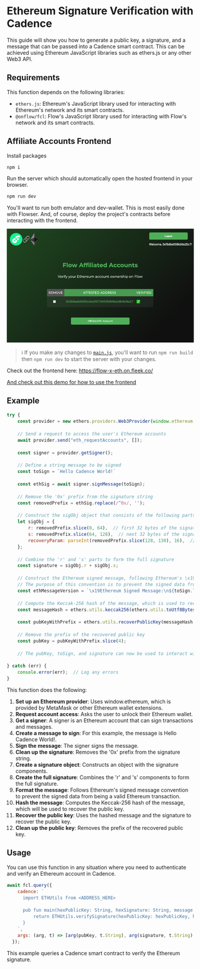 # Ethereum Signature Verification with Cadence

This guide will show you how to generate a public key, a signature, and a message that can be passed into a Cadence smart contract. This can be achieved using Ethereum JavaScript libraries such as ethers.js or any other Web3 API.

## Requirements
This function depends on the following libraries:

- `ethers.js`: Ethereum's JavaScript library used for interacting with Ethereum's network and its smart contracts.
- `@onflow/fcl`: Flow's JavaScript library used for interacting with Flow's network and its smart contracts.

## Affiliate Accounts Frontend

Install packages

```sh
npm i
```

Run the server which should automatically open the hosted frontend in your browser.

```sh
npm run dev
```

You'll want to run both emulator and dev-wallet. This is most easily done with Flowser. And, of course, deploy the project's contracts before interacting with the frontend.

![Frontend Screenshot](./images/screenshot.png)

> :information_source: If you make any changes to [`main.js`](./main.js), you'll want to run `npm run build` then `npm run dev` to start the server with your changes.

Check out the frontend here: https://flow-x-eth.on.fleek.co/

[And check out this demo for how to use the frontend](https://www.loom.com/share/d0581bbf0d2a4b539ae77c2e27990736?sid=2c79ea7b-9b80-49e9-b1b4-58f9f0e05ea1)

## Example

```js
try {
    const provider = new ethers.providers.Web3Provider(window.ethereum, "any");
   
    // Send a request to access the user's Ethereum accounts
   	await provider.send("eth_requestAccounts", []);
   
    const signer = provider.getSigner();

    // Define a string message to be signed
    const toSign = `Hello Cadence World!`

    const ethSig = await signer.signMessage(toSign);

    // Remove the '0x' prefix from the signature string
    const removedPrefix = ethSig.replace(/^0x/, '');
   
    // Construct the sigObj object that consists of the following parts
    let sigObj = {
   	 	r: removedPrefix.slice(0, 64),  // first 32 bytes of the signature
    	s: removedPrefix.slice(64, 128),  // next 32 bytes of the signature
    	recoveryParam: parseInt(removedPrefix.slice(128, 130), 16),  // the final byte (called v), used for recovering the public key
  	};

    // Combine the 'r' and 's' parts to form the full signature
    const signature = sigObj.r + sigObj.s;

    // Construct the Ethereum signed message, following Ethereum's \x19Ethereum Signed Message:\n<length of message><message> convention.
    // The purpose of this convention is to prevent the signed data from being a valid Ethereum transaction
    const ethMessageVersion = `\x19Ethereum Signed Message:\n${toSign.length}${toSign}`;

    // Compute the Keccak-256 hash of the message, which is used to recover the public key
  	const messageHash = ethers.utils.keccak256(ethers.utils.toUtf8Bytes(ethMessageVersion));

    const pubKeyWithPrefix = ethers.utils.recoverPublicKey(messageHash, ethSig);

    // Remove the prefix of the recovered public key
    const pubKey = pubKeyWithPrefix.slice(4);

    // The pubKey, toSign, and signature can now be used to interact with Cadence

} catch (err) {
  	console.error(err);  // Log any errors
}

```

This function does the following:

1. **Set up an Ethereum provider**: Uses window.ethereum, which is provided by MetaMask or other Ethereum wallet extensions.
2. **Request account access**: Asks the user to unlock their Ethereum wallet.
3. **Get a signer**: A signer is an Ethereum account that can sign transactions and messages.
4. **Create a message to sign**: For this example, the message is Hello Cadence World!.
5. **Sign the message**: The signer signs the message.
6. **Clean up the signature**: Removes the '0x' prefix from the signature string.
7. **Create a signature object**: Constructs an object with the signature components.
8. **Create the full signature**: Combines the 'r' and 's' components to form the full signature.
9. **Format the message**: Follows Ethereum's signed message convention to prevent the signed data from being a valid Ethereum transaction.
10. **Hash the message**: Computes the Keccak-256 hash of the message, which will be used to recover the public key.
11. **Recover the public key**: Uses the hashed message and the signature to recover the public key.
12. **Clean up the public key**: Removes the prefix of the recovered public key.



## Usage

You can use this function in any situation where you need to authenticate and verify an Ethereum account in Cadence.


```js
await fcl.query({
    cadence: `
      import ETHUtils from <ADDRESS_HERE>

      pub fun main(hexPublicKey: String, hexSignature: String, message : String): Bool {
          return ETHUtils.verifySignature(hexPublicKey: hexPublicKey, hexSignature: hexSignature, message: message)
      }
    `,
    args: (arg, t) => [arg(pubKey, t.String), arg(signature, t.String), arg(toSign, t.String)],
  });
```

This example queries a Cadence smart contract to verify the Ethereum signature.